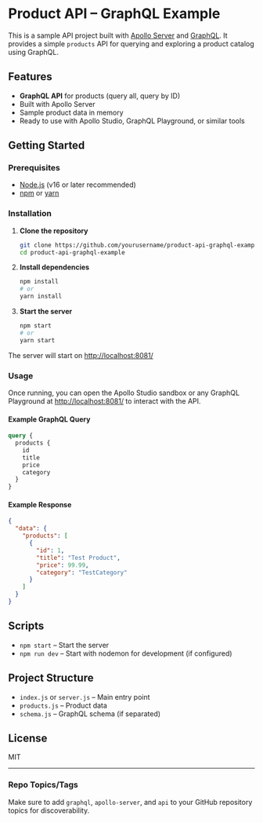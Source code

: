 # Product API – GraphQL Example

This is a sample API project built with [Apollo Server](https://www.apollographql.com/docs/apollo-server/) and [GraphQL](https://graphql.org/).
It provides a simple `products` API for querying and exploring a product catalog using GraphQL.

## Features

* **GraphQL API** for products (query all, query by ID)
* Built with Apollo Server
* Sample product data in memory
* Ready to use with Apollo Studio, GraphQL Playground, or similar tools

## Getting Started

### Prerequisites

* [Node.js](https://nodejs.org/) (v16 or later recommended)
* [npm](https://www.npmjs.com/) or [yarn](https://yarnpkg.com/)

### Installation

1. **Clone the repository**

   ```bash
   git clone https://github.com/yourusername/product-api-graphql-example.git
   cd product-api-graphql-example
   ```

2. **Install dependencies**

   ```bash
   npm install
   # or
   yarn install
   ```

3. **Start the server**

   ```bash
   npm start
   # or
   yarn start
   ```

The server will start on [http://localhost:8081/](http://localhost:8081/)

### Usage

Once running, you can open the Apollo Studio sandbox or any GraphQL Playground at [http://localhost:8081/](http://localhost:8081/) to interact with the API.

#### Example GraphQL Query

```graphql
query {
  products {
    id
    title
    price
    category
  }
}
```

#### Example Response

```json
{
  "data": {
    "products": [
      {
        "id": 1,
        "title": "Test Product",
        "price": 99.99,
        "category": "TestCategory"
      }
    ]
  }
}
```

## Scripts

* `npm start` – Start the server
* `npm run dev` – Start with nodemon for development (if configured)

## Project Structure

* `index.js` or `server.js` – Main entry point
* `products.js` – Product data
* `schema.js` – GraphQL schema (if separated)

## License

MIT

---

### Repo Topics/Tags

Make sure to add `graphql`, `apollo-server`, and `api` to your GitHub repository topics for discoverability.
